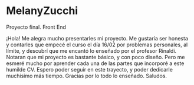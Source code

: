 # MelanyZucchi
Proyecto final. Front End

¡Hola! Me alegra mucho presentarles mi proyecto. 
Me gustaría ser honesta y contarles que empecé el curso el día 16/02 por problemas personales, al límite, y descubrí que me encantó lo enseñado por el profesor Rinaldi.
Notaran que mi proyecto es bastante básico, y con poco diseño. Pero me esmeré mucho por aprender cada una de las partes que incorporé a este humilde CV. 
Espero poder seguir en este trayecto, y poder dedicarle muchisimo más tiempo.
Gracias por lo todo lo enseñado. 
Saludos.

